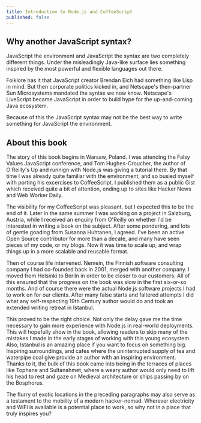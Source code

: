 ```yaml
---
title: Introduction to Node.js and CoffeeScript
published: false
---
```

## Why another JavaScript syntax?

JavaScript the environment and JavaScript the syntax are two completely different things. Under the misleadingly Java-like surface lies something inspired by the most powerful and flexible languages out there.

Folklore has it that JavaScript creator Brendan Eich had something like Lisp in mind. But then corporate politics kicked in, and Netscape's then-partner Sun Microsystems mandated the syntax we now know. Netscape's LiveScript became JavaScript in order to build hype for the up-and-coming Java ecosystem.

Because of this the JavaScript syntax may not be the best way to write something for JavaScript the environment.

## About this book

The story of this book begins in Warsaw, Poland. I was attending the Falsy Values JavaScript conference, and Tom Hughes-Croucher, the author of O'Reilly's Up and runnign with Node.js was giving a tutorial there. By that time I was already quite familiar with the environment, and so busied myself with porting his excercises to CoffeeScript. I published them as a public Gist which received quite a bit of attention, ending up to sites like Hacker News and Web Worker Daily.

The visibility for my CoffeeScript was pleasant, but I expected this to be the end of it. Later in the same summer I was working on a project in Salzburg, Austria, while I received an enquiry from O'Reilly on whether I'd be interested in writing a book on the subject. After some pondering, and lots of gentle goading from Susanna Huhtanen, I agreed. I've been an active Open Source contributor for more than a decate, and many have seen pieces of my code, or my blogs. Now it was time to scale up, and wrap things up in a more scalable and reusable format.

Then of course life intervened. Nemein, the Finnish software consulting company I had co-founded back in 2001, merged with another company. I moved from Helsinki to Berlin in order to be closer to our customers. All of this ensured that the progress on the book was slow in the first six-or-so months. And of course there were the actual Node.js software projects I had to work on for our clients. After many false starts and faltered attempts I did what any self-respecting 19th Century author would do and took an extended writing retreat in Istanbul.

This proved to be the right choice. Not only the delay gave me the time necessary to gain more experience with Node.js in real-world deployments. This will hopefully show in the book, allowing readers to skip many of the mistakes I made in the early stages of working with this young ecosystem. Also, Istanbul is an amazing place if you want to focus on something big. Inspiring surroundings, and cafes where the uninterrupted supply of tea and waterpipe coal give provide an author with an inspiring environment. Thanks to it, the bulk of this book came into being in the terraces of places like Tophane and Sultanahmet, where a weary author would only need to lift his head to rest and gaze on Medieval architecture or ships passing by on the Bosphorus.

The flurry of exotic locations in the preceding paragraphs may also serve as a testament to the mobility of a modern hacker-nomad. Wherever electricity and WiFi is available is a potential place to work, so why not in a place that truly inspires you?

